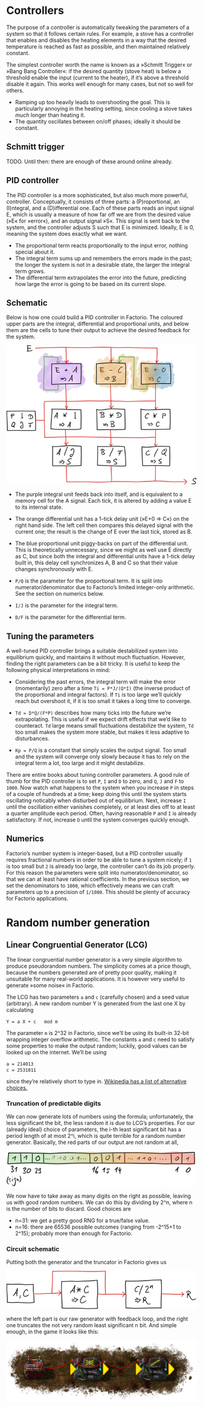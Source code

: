 # Controllers

The purpose of a controller is automatically tweaking the parameters of a system
so that it follows certain rules. For example, a stove has a controller that
enables and disables the heating elements in a way that the desired temperature
is reached as fast as possible, and then maintained relatively constant.

The simplest controller worth the name is known as a »Schmitt Trigger« or »Bang
Bang Controller«: if the desired quantity (stove heat) is below a threshold
enable the input (current to the heater), if it’s above a threshold disable it
again. This works well enough for many cases, but not so well for others.

  - Ramping up too heavily leads to overshooting the goal. This is particularly
    annoying in the heating setting, since cooling a stove takes *much* longer
    than heating it.
  - The quantity oscillates between on/off phases; ideally it should be
    constant.

## Schmitt trigger

TODO. Until then: there are enough of these around online already.

## PID controller

The PID controller is a more sophisticated, but also much more powerful,
controller. Conceptually, it consists of three parts: a (P)roportional, an
(I)ntegral, and a (D)ifferential one. Each of these parts reads an input signal
E, which is usually a measure of how far off we are from the desired value (»E«
for »error«), and an output signal »S«. This signal is sent back to the system,
and the controller adjusts S such that E is minimized. Ideally, E is 0, meaning
the system does exactly what we want.

  - The proportional term reacts proportionally to the input error, nothing
    special about it.
  - The integral term sums up and remembers the errors made in the past; the
    longer the system is not in a desirable state, the larger the integral term
    grows.
  - The differential term extrapolates the error into the future, predicting how
    large the error is going to be based on its current slope.

## Schematic

Below is how one could build a PID controller in Factorio. The coloured upper
parts are the integral, differential and proportional units, and below them are
the cells to tune their output to achieve the desired feedback for the system.

![](img/pid.png)

  - The purple integral unit feeds back into itself, and is equivalent to a
    memory cell for the A signal. Each tick, it is altered by adding a value E
    to its internal state.

  - The orange differential unit has a 1-tick delay unit (»E+0 ⇒ C«) on the
    right hand side. The left cell then compares this delayed signal with the
    current one; the result is the change of E over the last tick, stored as B.

  - The blue proportional unit piggy-backs on part of the differential unit.
    This is theoretically unnecessary, since we might as well use E directly as
    C, but since both the integral and differential units have a 1-tick delay
    built in, this delay cell synchronizes A, B and C so that their value
    changes synchronously with E.

  - `P/Q` is the parameter for the proportional term. It is split into
    numerator/denominator due to Factorio’s limited integer-only arithmetic.
    See the section on numerics below.
  - `I/J` is the parameter for the integral term.
  - `D/F` is the parameter for the differential term.

## Tuning the parameters

A well-tuned PID controller brings a suitable destabilized system into
equilibrium quickly, and maintains it without much fluctuation. However, finding
the right parameters can be a bit tricky. It is useful to keep the following
physical interpretations in mind:

  - Considering the past errors, the integral term will make the error
    (momentarily) zero after a time `Ti = P*J/(Q*I)` (the inverse product of the
    proportional and integral factors). If `Ti` is too large we’ll quickly reach
    but overshoot it, if it is too small it takes a long time to converge.

  - `Td = D*Q/(F*P)` describes how many ticks into the future we’re
    extrapolating. This is useful if we expect drift effects that we’d like to
    counteract. `Td` large means small fluctuations destabilize the system, `Td`
    too small makes  the system more stable, but makes it less adaptive to
    disturbances.

  - `Kp = P/Q` is a constant that simply scales the output signal. Too small and
    the system will converge only slowly because it has to rely on the integral
    term a lot, too large and it might destabilize.

There are entire books about tuning controller parameters. A good rule of thumb
for the PID controller is to set `P`, `I` and `D` to zero, and `Q`, `J` and `F`
to `1000`. Now watch what happens to the system when you increase `P` in steps
of a couple of hundreds at a time; keep doing this until the system starts
oscillating noticably when distiurbed out of equilibrium. Next, increase `I`
until the oscillation either vanishes completely, or at least dies off to at
least a quarter amplitude each period. Often, having reasonable `P` and `I` is
already satisfactory. If not, increase `D` until the system converges quickly
enough.

## Numerics

Factorio’s number system is integer-based, but a PID controller usually requires
fractional numbers in order to be able to tune a system nicely; if `1` is too
small but `2` is already too large, the controller can’t do its job properly.
For this reason the parameters were split into numerator/denominator, so that we
can at least have rational coefficients. In the previous section, we set the
denominators to `1000`, which effectively means we can craft parameters up to a
precision of `1/1000`. This should be plenty of accuracy for Factorio
applications.



# Random number generation

## Linear Congruential Generator (LCG)

The linear congruential number generator is a very simple algorithm to produce
pseudorandom numbers. The simplicity comes at a price though, because the
numbers generated are of pretty poor quality, making it unsuitable for many
real-world applications. It is however very useful to generate »some noise« in
Factorio.

The LCG has two parameters `a` and `c` (carefully chosen) and a seed value
(arbitrary). A new random number Y is generated from the last one X by
calculating

    Y = a X + c   mod m

The parameter `m` is 2^32 in Factorio, since we’ll be using its built-in 32-bit
wrapping integer overflow arithmetic. The constants `a` and `c` need to satisfy
some properties to make the output random; luckily, good values can be looked up
on the internet. We’ll be using

    a = 214013
    c = 2531011

since they’re relatively short to type in. [Wikipedia has a list of alternative
choices.](https://en.wikipedia.org/wiki/Linear_congruential_generator)

### Truncation of predictable digits

We can now generate lots of numbers using the formula; unfortunately, the less
significant the bit, the less random it is due to LCG’s properties. For our
(already ideal) choice of parameters, the i-th least significant bit has a
period length of at most 2^i, which is quite terrible for a random number
generator. Basically, the red parts of our output are not random at all,

![](img/lcg-truncation.png)

We now have to take away as many digits on the right as possible, leaving us
with good random numbers. We can do this by dividing by 2^n, where n is the
number of bits to discard. Good choices are

  - n=31: we get a pretty good RNG for a true/false value.
  - n=16: there are 65536 possible outcomes (ranging from -2^15+1 to 2^15);
    probably more than enough for Factorio.

### Circuit schematic

Putting both the generator and the truncator in Factorio gives us

![](img/lcg-circuit-schematic.png)

where the left part is our raw generator with feedback loop, and the right one
truncates the not very random least significant n bit. And simple enough, in
the game it looks like this:

![](img/lcg-circuit-ingame.png)
